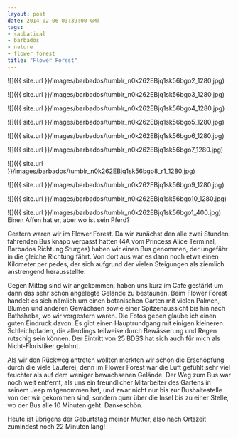 ```yaml
---
layout: post
date: 2014-02-06 03:39:00 GMT
tags:
- sabbatical
- barbados
- nature
- flower forest
title: "Flower Forest"
---
```

![]({{ site.url }}/images/barbados/tumblr_n0k262EBjq1sk56bgo2_1280.jpg)

![]({{ site.url }}/images/barbados/tumblr_n0k262EBjq1sk56bgo3_1280.jpg)

![]({{ site.url }}/images/barbados/tumblr_n0k262EBjq1sk56bgo4_1280.jpg)

![]({{ site.url }}/images/barbados/tumblr_n0k262EBjq1sk56bgo5_1280.jpg)

![]({{ site.url }}/images/barbados/tumblr_n0k262EBjq1sk56bgo6_1280.jpg)

![]({{ site.url }}/images/barbados/tumblr_n0k262EBjq1sk56bgo7_1280.jpg)

![]({{ site.url }}/images/barbados/tumblr_n0k262EBjq1sk56bgo8_r1_1280.jpg)

![]({{ site.url }}/images/barbados/tumblr_n0k262EBjq1sk56bgo9_1280.jpg)

![]({{ site.url }}/images/barbados/tumblr_n0k262EBjq1sk56bgo10_1280.jpg)

![]({{ site.url }}/images/barbados/tumblr_n0k262EBjq1sk56bgo1_400.jpg)  
Einen Affen hat er, aber wo ist sein Pferd?

Gestern waren wir im Flower Forest. Da wir zunächst den alle zwei Stunden fahrenden Bus knapp verpasst hatten (4A vom Princess Alice Terminal, Barbados Richtung Sturges) haben wir einen Bus genommen, der ungefähr in die gleiche Richtung fährt. Von dort aus war es dann noch etwa einen Kilometer per pedes, der sich aufgrund der vielen Steigungen als ziemlich anstrengend herausstellte.

Gegen Mittag sind wir angekommen, haben uns kurz im Cafe gestärkt um dann das sehr schön angelegte Gelände zu bestaunen. Beim Flower Forest handelt es sich nämlich um einen botanischen Garten mit vielen Palmen, Blumen und anderen Gewächsen sowie einer Spitzenaussicht bis hin nach Bathsheba, wo wir vorgestern waren. Die Fotos geben glaube ich einen guten Eindruck davon. Es gibt einen Hauptrundgang mit einigen kleineren Schleichpfaden, die allerdings teilweise durch Bewässerung und Regen rutschig sein können. Der Eintritt von 25 BDS$ hat sich auch für mich als Nicht-Floristiker gelohnt.

Als wir den Rückweg antreten wollten merkten wir schon die Erschöpfung durch die viele Lauferei, denn im Flower Forest war die Luft gefühlt sehr viel feuchter als auf dem weniger bewachsenen Gelände. Der Weg zum Bus war noch weit entfernt, als uns ein freundlicher Mitarbeiter des Gartens in seinem Jeep mitgenommen hat, und zwar nicht nur bis zur Bushaltestelle von der wir gekommen sind, sondern quer über die Insel bis zu einer Stelle, wo der Bus alle 10 Minuten geht. Dankeschön.

Heute ist übrigens der Geburtstag meiner Mutter, also nach Ortszeit zumindest noch 22 Minuten lang!
